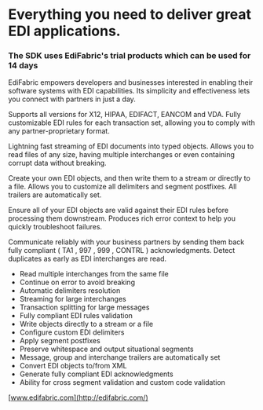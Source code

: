 # Everything you need to deliver great EDI applications.
### The SDK uses EdiFabric's trial products which can be used for 14 days 

EdiFabric empowers developers and businesses interested in enabling their software systems with EDI capabilities. Its simplicity and effectiveness lets you connect with partners in just a day.

Supports all versions for X12, HIPAA, EDIFACT, EANCOM and VDA. Fully customizable EDI rules for each transaction set, allowing you to comply with any partner-proprietary format.

Lightning fast streaming of EDI documents into typed objects. Allows you to read files of any size, having multiple interchanges or even containing corrupt data without breaking.

Create your own EDI objects, and then write them to a stream or directly to a file. Allows you to customize all delimiters and segment postfixes. All trailers are automatically set.

Ensure all of your EDI objects are valid against their EDI rules before processing them downstream. Produces rich error context to help you quickly troubleshoot failures.

Communicate reliably with your business partners by sending them back fully compliant ( TA1 , 997 , 999 , CONTRL ) acknowledgments. Detect duplicates as early as EDI interchanges are read.

* Read multiple interchanges from the same file
* Continue on error to avoid breaking
* Automatic delimiters resolution
* Streaming for large interchanges
* Transaction splitting for large messages
* Fully compliant EDI rules validation
* Write objects directly to a stream or a file
* Configure custom EDI delimiters
* Apply segment postfixes
* Preserve whitespace and output situational segments
* Message, group and interchange trailers are automatically set
* Convert EDI objects to/from XML
* Generate fully compliant EDI acknowledgments
* Ability for cross segment validation and custom code validation

[www.edifabric.com](http://edifabric.com/)
